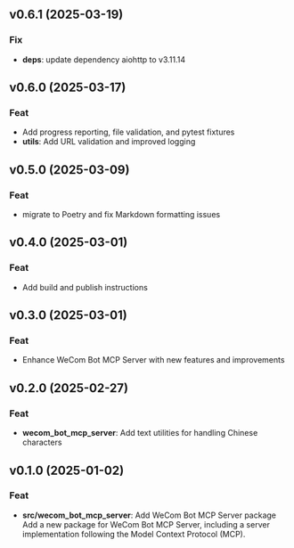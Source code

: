 ## v0.6.1 (2025-03-19)

### Fix

- **deps**: update dependency aiohttp to v3.11.14

## v0.6.0 (2025-03-17)

### Feat

- Add progress reporting, file validation, and pytest fixtures
- **utils**: Add URL validation and improved logging

## v0.5.0 (2025-03-09)

### Feat

- migrate to Poetry and fix Markdown formatting issues

## v0.4.0 (2025-03-01)

### Feat

- Add build and publish instructions

## v0.3.0 (2025-03-01)

### Feat

- Enhance WeCom Bot MCP Server with new features and improvements

## v0.2.0 (2025-02-27)

### Feat

- **wecom_bot_mcp_server**: Add text utilities for handling Chinese characters

## v0.1.0 (2025-01-02)

### Feat

- **src/wecom_bot_mcp_server**: Add WeCom Bot MCP Server package Add a new package for WeCom Bot MCP Server, including a server implementation following the Model Context Protocol (MCP).
